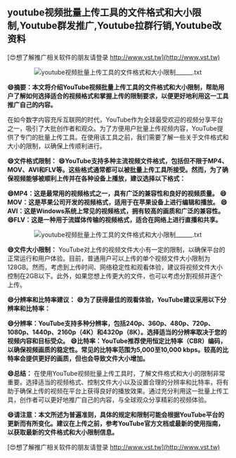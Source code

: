 ## **youtube视频批量上传工具的文件格式和大小限制,Youtube群发推广,Youtube拉群行销,Youtube改资料**

[😍想了解推广相关软件的朋友请登录 http://www.vst.tw](http://www.vst.tw)

 <center><img src="https://vst.tw/MP4/tuiguang/png/5.png" alt="youtube视频批量上传工具的文件格式和大小限制______.txt"></center>

**😄摘要：本文将介绍YouTube视频批量上传工具的文件格式和大小限制，帮助用户了解如何选择适合的视频格式和掌握上传的限制要求，以便更好地利用这一工具推广自己的内容。**

在如今数字内容充斥互联网的时代，YouTube作为全球最受欢迎的视频分享平台之一，吸引了大批创作者和观众。为了方便用户批量上传视频内容，YouTube提供了专门的批量上传工具。在使用该工具之前，我们需要了解一些关于文件格式和大小的限制，以确保上传顺利进行。

**😄文件格式限制：**
**😄YouTube支持多种主流视频文件格式，包括但不限于MP4、MOV、AVI和FLV等。这些格式通常都可以被批量上传工具所接受。然而，为了确保视频能够被顺利上传并在各种设备上播放，建议选择以下格式：**

**😄MP4：这是最常用的视频格式之一，具有广泛的兼容性和良好的视频质量。**
**😄MOV：这是苹果公司开发的视频格式，适用于在苹果设备上进行编辑和播放。**
**😄AVI：这是Windows系统上常见的视频格式，拥有较高的画质和广泛的兼容性。**
**😄FLV：这是一种用于流媒体传输的视频格式，适合在网络上进行直播和共享。**

 <center><img src="https://vst.tw/MP4/tuiguang/png/8.png" alt="youtube视频批量上传工具的文件格式和大小限制______.txt"></center>

**😄文件大小限制：**
YouTube对上传的视频文件大小有一定的限制，以确保平台的正常运行和用户体验。目前，普通用户可以上传的单个视频文件大小限制为128GB。然而，考虑到上传时间、网络稳定性和观看体验，建议将视频文件大小控制在2GB以下。此外，如果您想上传更大的文件，也可以考虑分割视频并逐个上传。

**😄分辨率和比特率建议：**
**😄为了获得最佳的观看体验，YouTube建议采用以下分辨率和比特率：**

**😄分辨率：YouTube支持多种分辨率，包括240p、360p、480p、720p、1080p、1440p、2160p（4K）和4320p（8K）。选择适当的分辨率取决于您的视频内容和目标受众。**
**😄比特率：YouTube推荐使用恒定比特率（CBR）编码，以确保视频画质的稳定性。常见的比特率范围为5,000至10,000 kbps。较高的比特率会提供更好的画质，但也会导致文件大小增加。**

**😄总结：**
在使用YouTube视频批量上传工具时，了解文件格式和大小的限制非常重要。选择适当的视频格式、控制文件大小以及设置合理的分辨率和比特率，将有助于确保上传的视频在平台上获得良好的播放效果。通过充分利用这一批量上传工具，创作者可以更好地推广自己的内容，与全球观众分享精彩的视频体验。

**😄请注意：本文所述为普遍准则，具体的规定和限制可能会根据YouTube平台的更新而有所变化。建议在上传之前，参考YouTube官方文档或最新的使用指南，以获取最新的文件格式和大小限制信息。**

[😍想了解推广相关软件的朋友请登录 http://www.vst.tw](http://www.vst.tw)



